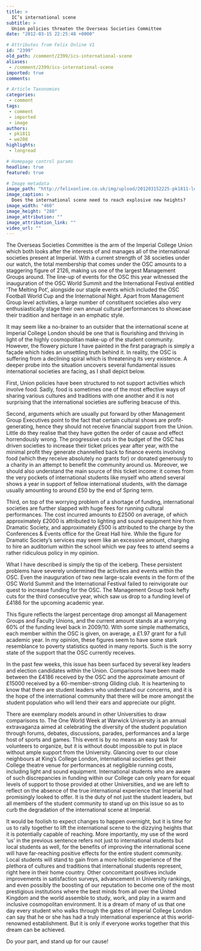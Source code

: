 ```yaml
---
title: >
  IC’s international scene
subtitle: >
  Union policies threaten the Overseas Societies Committee
date: "2012-03-15 22:25:48 +0000"

# Attributes from Felix Online V1
id: "2399"
old_path: /comment/2399/ics-international-scene
aliases:
 - /comment/2399/ics-international-scene
imported: true
comments:

# Article Taxonomies
categories:
 - comment
tags:
 - comment
 - imported
 - image
authors:
 - pk1811
 - we208
highlights:
 - longread

# Homepage control params
headline: true
featured: true

# Image metadata
image_path: "http://felixonline.co.uk/img/upload/201203152225-pk1811-london-fireworks_1515810c.jpg"
image_caption: >
  Does the international scene need to reach explosive new heights?
image_width: "460"
image_height: "288"
image_attribution: ""
image_attribution_link: ""
video_url: ""
---
```


The Overseas Societies Committee is the arm of the Imperial College Union which both looks after the interests of and manages all of the international societies present at Imperial. With a current strength of 38 societies under our watch, the total membership that comes under the OSC amounts to a staggering figure of 2126, making us one of the largest Management Groups around. The line-up of events for the OSC this year witnessed the inauguration of the OSC World Summit and the International Festival entitled ‘The Melting Pot’, alongside our staple events which included the OSC Football World Cup and the International Night. Apart from Management Group level activities, a large number of constituent societies also very enthusiastically stage their own annual cultural performances to showcase their tradition and heritage in an emphatic style.

It may seem like a no-brainer to an outsider that the international scene at Imperial College London should be one that is flourishing and thriving in light of the highly cosmopolitan make-up of the student community. However, the flowery picture I have painted in the first paragraph is simply a façade which hides an unsettling truth behind it. In reality, the OSC is suffering from a declining spiral which is threatening its very existence. A deeper probe into the situation uncovers several fundamental issues international societies are facing, as I shall depict below.

First, Union policies have been structured to not support activities which involve food. Sadly, food is sometimes one of the most effective ways of sharing various cultures and traditions with one another and it is not surprising that the international societies are suffering beacuse of this.

Second, arguments which are usually put forward by other Management Group Executives point to the fact that certain cultural shows are profit-generating, hence they should not receive financial support from the Union. Little do they realise that they have gotten the order of cause and effect horrendously wrong. The progressive cuts in the budget of the OSC has driven societies to increase their ticket prices year after year, with the minimal profit they generate channelled back to finance events involving food (which they receive absolutely no grants for) or donated generously to a charity in an attempt to benefit the community around us. Moreover, we should also understand the main source of this ticket income: it comes from the very pockets of international students like myself who attend several shows a year in support of fellow international students, with the damage usually amounting to around £50 by the end of Spring term.

Third, on top of the worrying problem of a shortage of funding, international societies are further slapped with huge fees for running cultural performances. The cost incurred amounts to £2500 on average, of which approximately £2000 is attributed to lighting and sound equipment hire from Dramatic Society, and approximately £500 is attributed to the charge by the Conferences & Events office for the Great Hall hire. While the figure for Dramatic Society’s services may seem like an excessive amount, charging to hire an auditorium within the school which we pay fees to attend seems a rather ridiculous policy in my opinion.

What I have described is simply the tip of the iceberg. These persistent problems have severely undermined the activities and events within the OSC. Even the inauguration of two new large-scale events in the form of the OSC World Summit and the International Festival failed to reinvigorate our quest to increase funding for the OSC. The Management Group took hefty cuts for the third consecutive year, which saw us drop to a funding level of £4186 for the upcoming academic year.

This figure reflects the largest percentage drop amongst all Management Groups and Faculty Unions, and the current amount stands at a worrying 60% of the funding level back in 2009/10. With some simple mathematics, each member within the OSC is given, on average, a £1.97 grant for a full academic year. In my opinion, these figures seem to have some stark resemblance to poverty statistics quoted in many reports. Such is the sorry state of the support that the OSC currently receives.

In the past few weeks, this issue has been surfaced by several key leaders and election candidates within the Union. Comparisons have been made between the £4186 received by the OSC and the approximate amount of £15000 received by a 60-member-strong Gliding club. It is heartening to know that there are student leaders who understand our concerns, and it is the hope of the international community that there will be more amongst the student population who will lend their ears and appreciate our plight.

There are exemplary models around in other Universities to draw comparisons to. The One World Week at Warwick University is an annual extravaganza aimed at celebrating the diversity of the student population through forums, debates, discussions, parades, performances and a large host of sports and games. This event is by no means an easy task for volunteers to organize, but it is without doubt impossible to put in place without ample support from the University. Glancing over to our close neighbours at King’s College London, international societies get their College theatre venue for performances at negligible running costs, including light and sound equipment. International students who are aware of such discrepancies in funding within our College can only yearn for equal levels of support to those provided at other Universities, and we are left to reflect on the absence of the true international experience that Imperial had promisingly looked to offer. It is the duty of not just the student leaders, but all members of the student community to stand up on this issue so as to curb the degradation of the international scene at Imperial.

It would be foolish to expect changes to happen overnight, but it is time for us to rally together to lift the international scene to the dizzying heights that it is potentially capable of reaching. More importantly, my use of the word ‘us’ in the previous sentence refers not just to international students but local students as well, for the benefits of improving the international scene will have far-reaching positive effects for the entire student community. Local students will stand to gain from a more holistic experience of the plethora of cultures and traditions that international students represent, right here in their home country. Other concomitant positives include improvements in satisfaction surveys, advancement in University rankings, and even possibly the boosting of our reputation to become one of the most prestigious institutions where the best minds from all over the United Kingdom and the world assemble to study, work, and play in a warm and inclusive cosmopolitan environment.
 It is a dream of many of us that one day every student who walks through the gates of Imperial College London can say that he or she has had a truly international experience at this world-renowned establishment. But it is only if everyone works together that this dream can be achieved.

Do your part, and stand up for our cause!
